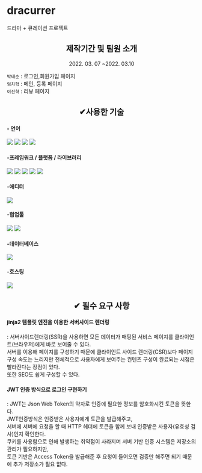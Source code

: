 # dracurrer
드라마 + 큐레이션 프로젝트

<h2 align="center"> 제작기간 및 팀원 소개 </h2>
<p align="center"> 2022. 03. 07 ~2022. 03.10 </p>
<p> 
    <code>박태순</code> : 로그인,회원가입 페이지 <br />
    <code>임차혁</code> : 메인, 등록 페이지 <br />
    <code>이진혁</code> : 리뷰 페이지 <br />
</p>

<h2 align="center"> ✔사용한 기술</h2>

<h4>- 언어</h4>
<p float="left">
<img src="https://img.shields.io/badge/html5-E34F26?style=for-the-badge&logo=html5&logoColor=white">
<img src="https://img.shields.io/badge/CSS-1572B6?style=for-the-badge&logo=CSS&logoColor=white">
<img src="https://img.shields.io/badge/JavaScript-F7DF1E?style=for-the-badge&logo=JavaScript&logoColor=white">
<img src="https://img.shields.io/badge/python-3670A0?style=for-the-badge&logo=python&logoColor=ffdd54">
</p>

<h4>-프레임워크 / 플랫폼 / 라이브러리</h4>
<p float="left">
<img src="https://img.shields.io/badge/jquery-%230769AD.svg?style=for-the-badge&logo=jquery&logoColor=white">
<img src="https://img.shields.io/badge/bootstrap-%23563D7C.svg?style=for-the-badge&logo=bootstrap&logoColor=white">
<img src="https://img.shields.io/badge/JWT-black?style=for-the-badge&logo=JSON%20web%20tokens">
<img src="https://img.shields.io/badge/Jinja-7952B3?style=for-the-badge&logo=Jinja&logoColor=white">
<img src="https://img.shields.io/badge/Flask-00ffff?style=for-the-badge&logo=Flask&logoColor=black">
</p>

<h4>-에디터</h4>
<img src="https://img.shields.io/badge/pycharm-143?style=for-the-badge&logo=pycharm&logoColor=black&color=black&labelColor=brightgreen">

<h4>-협업툴</h4>
<p float="left">
<img src="https://img.shields.io/badge/github-%23121011.svg?style=for-the-badge&logo=github&logoColor=white">
<img src="https://img.shields.io/badge/git-F05032?style=for-the-badge&logo=git&logoColor=white">
</p>
<h4>-데이터베이스</h4>
<img src="https://img.shields.io/badge/MongoDB-%234ea94b.svg?style=for-the-badge&logo=mongodb&logoColor=white">

<h4>-호스팅<h4>
<img src="https://img.shields.io/badge/AWS-%23FF9900.svg?style=for-the-badge&logo=amazon-aws&logoColor=white">

<h2 align="center"> ✔ 필수 요구 사항  </h2>
<h4>jinja2 템플릿 엔진을 이용한 서버사이드 렌더링 </h4>
<p>: 서버사이드렌더링(SSR)을 사용하면 모든 데이터가 매핑된 서비스 페이지를 클라이언트(브라우저)에게 바로 보여줄 수 있다.<br />서버를 이용해 페이지를 구성하기 때문에 클라이언트 사이드 렌더링(CSR)보다 페이지 구성 속도는 느리지만 전체적으로 사용자에게 보여주는 컨텐츠 구성이 완료되는 시점은 빨라진다는 장점이 있다.<br />
또한 SEO도 쉽게 구성할 수 있다.
<h4>JWT 인증 방식으로 로그인 구현하기 </h4>
<p>: JWT는 Json Web Token의 약자로 인증에 필요한 정보를 암호화시킨 토큰을 뜻한다. <br />
JWT인증방식은 인증받은 사용자에게 토큰을 발급해주고, <br />
서버에 서버에 요청을 할 때 HTTP 헤더에 토큰을 함께 보내 인증받은 사용자(유효성 검사)인지 확인한다.<br />
쿠키를 사용함으로 인해 발생하는 취약점이 사라지며 서버 기반 인증 시스템은 저장소의 관리가 필요하지만, <br />
토큰 기반은 Access Token을 발급해준 후 요청이 들어오면 검증만 해주면 되기 때문에 추가 저장소가 필요 없다.</p>
